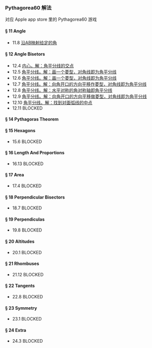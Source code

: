 ### Pythagorea60 解法
对应 Apple app store 里的 Pythagorea60 游戏

#### § 11 Angle
- 11.8 [沿AB映射给定的角](solving/Pythagorea60/11.08.png)

#### § 12 Angle Bisetors
- 12.4 [内心。解：角平分线的交点](solving/Pythagorea60/12.04.png)
- 12.5 [角平分线。解：画一个菱型，对角线即为角平分线](solving/Pythagorea60/12.05.png)
- 12.6 [角平分线。解：画一个菱型，对角线即为角平分线](solving/Pythagorea60/12.06.png)
- 12.7 [角平分线。解：向角开口的方向平移作菱型，对角线即为角平分线](solving/Pythagorea60/12.07.png)
- 12.8 [角平分线。解：水平对称的角对称轴即角平分线](solving/Pythagorea60/12.08.png)
- 12.9 [角平分线。解：向角开口的方向平移做菱型，对角线即为角平分线](solving/Pythagorea60/12.09.png)
- 12.10 [角平分线。解：找到对面弧线的中点](solving/Pythagorea60/12.10.png)
- 12.11 BLOCKED

#### § 14 Pythagoras Theorem

#### § 15 Hexagons
- 15.6 BLOCKED

#### § 16 Length And Proportions
- 16.13 BLOCKED

#### § 17 Area
- 17.4 BLOCKED

#### § 18 Perpendicular Bisectors
- 18.7 BLOCKED

#### § 19 Perpendiculas
- 19.8 BLOCKED

#### § 20 Altitudes
- 20.1 BLOCKED

#### § 21 Rhombuses
- 21.12 BLOCKED

#### § 22 Tangents
- 22.8 BLOCKED

#### § 23 Symmetry
- 23.1 BLOCKED

#### § 24 Extra
- 24.3 BLOCKED

